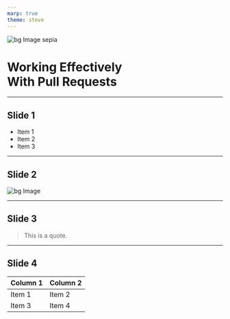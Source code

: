 ```yaml
---
marp: true
theme: steve
---
```


<style>
.slide {
  font-family: 'Times New Roman', serif !important;
}
</style>

![bg Image sepia](https://picsum.photos/400/300)

# Working Effectively<br/>With Pull Requests

---

## Slide 1

- Item 1
- Item 2
- Item 3

<!-- HTML comment will recognize as presenter notes. -->

<!-- are these notes? -->
<!-- are these notes 2? -->
<!-- is this a
really

really

long

note? -->

---

## Slide 2

![bg Image](https://picsum.photos/800/600)

---

## Slide 3

> This is a quote.

---

## Slide 4

| Column 1 | Column 2 |
| -------- | -------- |
| Item 1   | Item 2   |
| Item 3   | Item 4   |
